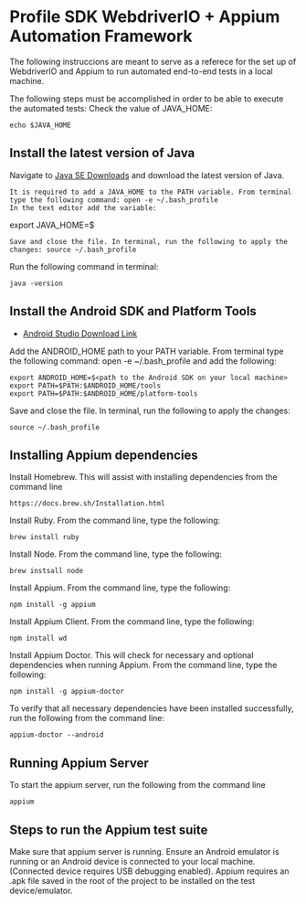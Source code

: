 # Profile SDK WebdriverIO + Appium Automation Framework

The following instruccions are meant to serve as a referece for the set up of WebdriverIO and Appium to run automated end-to-end tests in a local machine.

The following steps must be accomplished in order to be able to execute the automated tests:
Check the value of JAVA_HOME:
```
echo $JAVA_HOME
```


## Install the latest version of Java
Navigate to [Java SE Downloads](https://www.oracle.com/technetwork/java/javase/downloads/index.html) and download the latest version of Java.
```
It is required to add a JAVA_HOME to the PATH variable. From terminal type the following command: open -e ~/.bash_profile
In the text editor add the variable:
```
export JAVA_HOME=$<path to Java folder on your local machine>
```
Save and close the file. In terminal, run the following to apply the changes: source ~/.bash_profile
```
Run the following command in terminal: 
```
java -version
```

## Install the Android SDK and Platform Tools
* [Android Studio Download Link](https://developer.android.com/studio?pkg=studio)

Add the ANDROID_HOME path to your PATH variable. From terminal type the following command: open -e ~/.bash_profile and add the following:
```
export ANDROID_HOME=$<path to the Android SDK on your local machine>
export PATH=$PATH:$ANDROID_HOME/tools
export PATH=$PATH:$ANDROID_HOME/platform-tools
```
Save and close the file. In terminal, run the following to apply the changes:
```
source ~/.bash_profile
```

## Installing Appium dependencies

Install Homebrew.  This will assist with installing dependencies from the command line
```
https://docs.brew.sh/Installation.html
```
Install Ruby. From the command line, type the following:
```
brew install ruby
```
Install Node. From the command line, type the following:
```
brew instsall node
```
Install Appium. From the command line, type the following:
```
npm install -g appium
```
Install Appium Client. From the command line, type the following:
```
npm install wd 
```
Install Appium Doctor. This will check for necessary and optional dependencies when running Appium. From the command line, type the following:
```
npm install -g appium-doctor
```
To verify that all necessary dependencies have been installed successfully, run the following from the command line:
```
appium-doctor --android
```

## Running Appium Server
To start the appium server, run the following from the command line
```
appium
```

## Steps to run the Appium test suite
Make sure that appium server is running.
Ensure an Android emulator is running or an Android device is connected to your local machine.(Connected device requires USB debugging enabled).
Appium requires an .apk file saved in the root of the project to be installed on the test device/emulator.